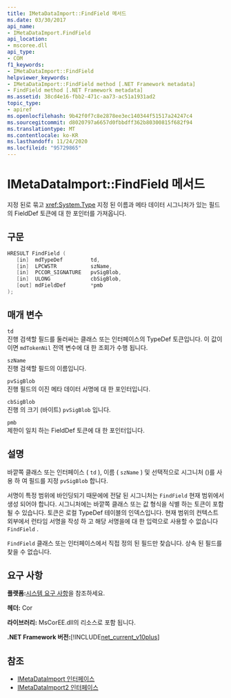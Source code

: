 ```yaml
---
title: IMetaDataImport::FindField 메서드
ms.date: 03/30/2017
api_name:
- IMetaDataImport.FindField
api_location:
- mscoree.dll
api_type:
- COM
f1_keywords:
- IMetaDataImport::FindField
helpviewer_keywords:
- IMetaDataImport::FindField method [.NET Framework metadata]
- FindField method [.NET Framework metadata]
ms.assetid: 38cd4e16-fbb2-471c-aa73-ac51a1931ad2
topic_type:
- apiref
ms.openlocfilehash: 9b42f0f7c8e2878ee3ec140344f51517a24247c4
ms.sourcegitcommit: d8020797a6657d0fbbdff362b80300815f682f94
ms.translationtype: MT
ms.contentlocale: ko-KR
ms.lasthandoff: 11/24/2020
ms.locfileid: "95729865"
---
```

# <a name="imetadataimportfindfield-method"></a>IMetaDataImport::FindField 메서드

지정 된로 묶고 <xref:System.Type> 지정 된 이름과 메타 데이터 시그니처가 있는 필드의 FieldDef 토큰에 대 한 포인터를 가져옵니다.  
  
## <a name="syntax"></a>구문  
  
```cpp  
HRESULT FindField (  
   [in]  mdTypeDef         td,  
   [in]  LPCWSTR           szName,  
   [in]  PCCOR_SIGNATURE   pvSigBlob,  
   [in]  ULONG             cbSigBlob,  
   [out] mdFieldDef        *pmb  
);  
```  
  
## <a name="parameters"></a>매개 변수  

 `td`  
 진행 검색할 필드를 둘러싸는 클래스 또는 인터페이스의 TypeDef 토큰입니다. 이 값이 이면 `mdTokenNil` 전역 변수에 대 한 조회가 수행 됩니다.  
  
 `szName`  
 진행 검색할 필드의 이름입니다.  
  
 `pvSigBlob`  
 진행 필드의 이진 메타 데이터 서명에 대 한 포인터입니다.  
  
 `cbSigBlob`  
 진행 의 크기 (바이트) `pvSigBlob` 입니다.  
  
 `pmb`  
 제한이 일치 하는 FieldDef 토큰에 대 한 포인터입니다.  
  
## <a name="remarks"></a>설명  

 바깥쪽 클래스 또는 인터페이스 ( `td` ), 이름 ( `szName` ) 및 선택적으로 시그니처 ()를 사용 하 여 필드를 지정 `pvSigBlob` 합니다.  
  
 서명이 특정 범위에 바인딩되기 때문에에 전달 된 시그니처는 `FindField` 현재 범위에서 생성 되어야 합니다. 시그니처에는 바깥쪽 클래스 또는 값 형식을 식별 하는 토큰이 포함 될 수 있습니다. 토큰은 로컬 TypeDef 테이블의 인덱스입니다. 현재 범위의 컨텍스트 외부에서 런타임 서명을 작성 하 고 해당 서명을에 대 한 입력으로 사용할 수 없습니다 `FindField` .  
  
 `FindField` 클래스 또는 인터페이스에서 직접 정의 된 필드만 찾습니다. 상속 된 필드를 찾을 수 없습니다.  
  
## <a name="requirements"></a>요구 사항  

 **플랫폼:**[시스템 요구 사항](../../get-started/system-requirements.md)을 참조하세요.  
  
 **헤더:** Cor  
  
 **라이브러리:** MsCorEE.dll의 리소스로 포함 됩니다.  
  
 **.NET Framework 버전:**[!INCLUDE[net_current_v10plus](../../../../includes/net-current-v10plus-md.md)]  
  
## <a name="see-also"></a>참조

- [IMetaDataImport 인터페이스](imetadataimport-interface.md)
- [IMetaDataImport2 인터페이스](imetadataimport2-interface.md)
